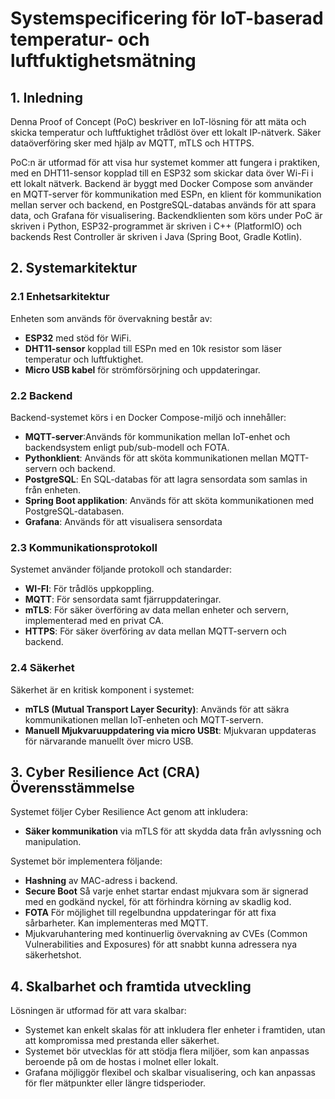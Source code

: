 # **Systemspecificering för IoT-baserad temperatur- och luftfuktighetsmätning**

## 1. **Inledning**
Denna Proof of Concept (PoC) beskriver en IoT-lösning för att mäta och skicka temperatur och luftfuktighet trådlöst över ett lokalt IP-nätverk. Säker dataöverföring sker med hjälp av MQTT, mTLS och HTTPS.

PoC:n är utformad för att visa hur systemet kommer att fungera i praktiken, med en DHT11-sensor kopplad till en ESP32 som skickar data över Wi-Fi i ett lokalt nätverk. Backend är byggt med Docker Compose som använder en MQTT-server för kommunikation med ESPn, en klient för kommunikation mellan server och backend, en PostgreSQL-databas används för att spara data, och Grafana för visualisering. Backendklienten som körs under PoC är skriven i Python, ESP32-programmet är skriven i C++ (PlatformIO) och backends Rest Controller är skriven i Java (Spring Boot, Gradle Kotlin).

## 2. **Systemarkitektur**

### **2.1 Enhetsarkitektur**

Enheten som används för övervakning består av:

- **ESP32** med stöd för WiFi.
- **DHT11-sensor** kopplad till ESPn med en 10k resistor som läser temperatur och luftfuktighet.
- **Micro USB kabel** för strömförsörjning och uppdateringar.

### **2.2 Backend**

Backend-systemet körs i en Docker Compose-miljö och innehåller:

- **MQTT-server**:Används för kommunikation mellan IoT-enhet och backendsystem enligt pub/sub-modell och FOTA.
- **Pythonklient**: Används för att sköta kommunikationen mellan MQTT-servern och backend.
- **PostgreSQL**: En SQL-databas för att lagra sensordata som samlas in från enheten.
- **Spring Boot applikation**: Används för att sköta kommunikationen med PostgreSQL-databasen.
- **Grafana**: Används för att visualisera sensordata

### **2.3 Kommunikationsprotokoll**

Systemet använder följande protokoll och standarder:

- **WI-FI**: För trådlös uppkoppling.
- **MQTT**: För sensordata samt fjärruppdateringar.
- **mTLS**: För säker överföring av data mellan enheter och servern, implementerad med en privat CA.
- **HTTPS**: För säker överföring av data mellan MQTT-servern och backend.

### **2.4 Säkerhet**

Säkerhet är en kritisk komponent i systemet:

- **mTLS (Mutual Transport Layer Security)**: Används för att säkra kommunikationen mellan IoT-enheten och MQTT-servern.
- **Manuell Mjukvaruuppdatering via micro USBt**: Mjukvaran uppdateras för närvarande manuellt över micro USB.

## 3. **Cyber Resilience Act (CRA) Överensstämmelse**

Systemet följer Cyber Resilience Act genom att inkludera:

- **Säker kommunikation** via mTLS för att skydda data från avlyssning och manipulation.

Systemet bör implementera följande:


- **Hashning** av MAC-adress i backend.
- **Secure Boot** Så varje enhet startar endast mjukvara som är signerad med en godkänd nyckel, för att förhindra körning av skadlig kod.
- **FOTA** För möjlighet till regelbundna uppdateringar för att fixa sårbarheter. Kan implementeras med MQTT.
- Mjukvaruhantering med kontinuerlig övervakning av CVEs (Common Vulnerabilities and Exposures) för att snabbt kunna adressera nya säkerhetshot.

## 4. **Skalbarhet och framtida utveckling**

Lösningen är utformad för att vara skalbar:

- Systemet kan enkelt skalas för att inkludera fler enheter i framtiden, utan att kompromissa med prestanda eller säkerhet.
- Systemet bör utvecklas för att stödja flera miljöer, som kan anpassas beroende på om de hostas i molnet eller lokalt.
- Grafana möjliggör flexibel och skalbar visualisering, och kan anpassas för fler mätpunkter eller längre tidsperioder.
